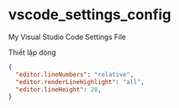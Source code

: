 # vscode_settings_config
My Visual Studio Code Settings File

Thiết lập dòng 
```json
{
  "editor.lineNumbers": "relative",
  "editor.renderLineHighlight": "all",
  "editor.lineHeight": 28,
}
```
